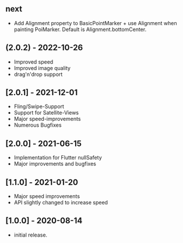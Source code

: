## next

* Add Alignment property to BasicPointMarker + use Alignment when painting PoiMarker. Default is Alignment.bottomCenter.

## (2.0.2) - 2022-10-26

* Improved speed
* Improved image quality
* drag'n'drop support

## [2.0.1] - 2021-12-01

* Fling/Swipe-Support
* Support for Satellite-Views
* Major speed-improvements
* Numerous Bugfixes

## [2.0.0] - 2021-06-15

* Implementation for Flutter nullSafety
* Major improvements and bugfixes

## [1.1.0] - 2021-01-20

* Major speed improvements
* API slightly changed to increase speed

## [1.0.0] - 2020-08-14

* initial release.
